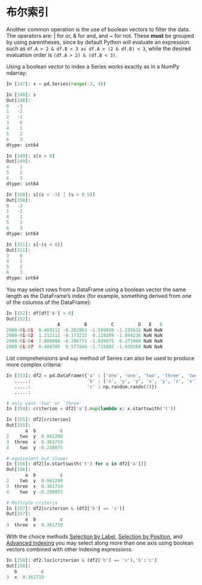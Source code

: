 # 布尔索引

Another common operation is the use of boolean vectors to filter the data. The operators are: | for or, & for and, and ~ for not. These **must** be grouped by using parentheses, since by default Python will evaluate an expression such as ``df.A > 2 & df.B < 3 as df.A > (2 & df.B) < 3``, while the desired evaluation order is ``(df.A > 2) & (df.B < 3)``.

Using a boolean vector to index a Series works exactly as in a NumPy ndarray:

```python
In [147]: s = pd.Series(range(-3, 4))

In [148]: s
Out[148]: 
0   -3
1   -2
2   -1
3    0
4    1
5    2
6    3
dtype: int64

In [149]: s[s > 0]
Out[149]: 
4    1
5    2
6    3
dtype: int64

In [150]: s[(s < -1) | (s > 0.5)]
Out[150]: 
0   -3
1   -2
4    1
5    2
6    3
dtype: int64

In [151]: s[~(s < 0)]
Out[151]: 
3    0
4    1
5    2
6    3
dtype: int64
```

You may select rows from a DataFrame using a boolean vector the same length as the DataFrame’s index (for example, something derived from one of the columns of the DataFrame):

```python
In [152]: df[df['A'] > 0]
Out[152]: 
                   A         B         C         D   E   0
2000-01-01  0.469112 -0.282863 -1.509059 -1.135632 NaN NaN
2000-01-02  1.212112 -0.173215  0.119209 -1.044236 NaN NaN
2000-01-04  7.000000 -0.706771 -1.039575  0.271860 NaN NaN
2000-01-07  0.404705  0.577046 -1.715002 -1.039268 NaN NaN
```

List comprehensions and ``map`` method of Series can also be used to produce more complex criteria:

```python
In [153]: df2 = pd.DataFrame({'a' : ['one', 'one', 'two', 'three', 'two', 'one', 'six'],
   .....:                     'b' : ['x', 'y', 'y', 'x', 'y', 'x', 'x'],
   .....:                     'c' : np.random.randn(7)})
   .....: 

# only want 'two' or 'three'
In [154]: criterion = df2['a'].map(lambda x: x.startswith('t'))

In [155]: df2[criterion]
Out[155]: 
       a  b         c
2    two  y  0.041290
3  three  x  0.361719
4    two  y -0.238075

# equivalent but slower
In [156]: df2[[x.startswith('t') for x in df2['a']]]
Out[156]: 
       a  b         c
2    two  y  0.041290
3  three  x  0.361719
4    two  y -0.238075

# Multiple criteria
In [157]: df2[criterion & (df2['b'] == 'x')]
Out[157]: 
       a  b         c
3  three  x  0.361719
```

With the choice methods [Selection by Label](http://Pandas.pydata.org/Pandas-docs/stable/indexing.html#indexing-label), [Selection by Position](http://Pandas.pydata.org/Pandas-docs/stable/indexing.html#indexing-integer), and [Advanced Indexing](http://Pandas.pydata.org/Pandas-docs/stable/advanced.html#advanced) you may select along more than one axis using boolean vectors combined with other indexing expressions.

```python
In [158]: df2.loc[criterion & (df2['b'] == 'x'),'b':'c']
Out[158]: 
   b         c
3  x  0.361719
```